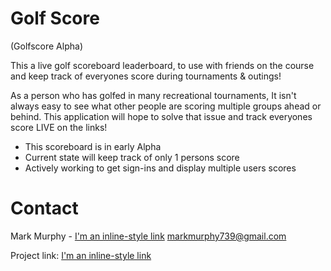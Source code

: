 # Golf Score
(Golfscore Alpha)

This a live golf scoreboard leaderboard, to use with friends on the course and keep track of everyones score during tournaments & outings! 

As a person who has golfed in many recreational tournaments, It isn't always easy to see what other people are scoring multiple groups ahead or behind. This application will hope to solve that issue and track everyones score LIVE on the links! 

* This scoreboard is in early Alpha
* Current state will keep track of only 1 persons score
* Actively working to get sign-ins and display multiple users scores

# Contact

Mark Murphy - [I'm an inline-style link](https://www.linkedin.com/in/mark-murphy-42536222b/) markmurphy739@gmail.com

Project link: [I'm an inline-style link](https://github.com/MarkM739/Score)